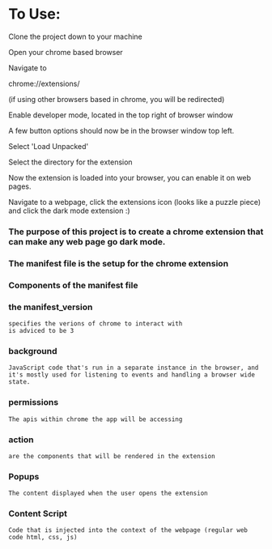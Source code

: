 # To Use:
Clone the project down to your machine

Open your chrome based browser

Navigate to 

chrome://extensions/

(if using other browsers based in chrome, you will be redirected)

Enable developer mode, located in the top right of browser window

A few button options should now be in the browser window top left.

Select 'Load Unpacked'

Select the directory for the extension

Now the extension is loaded into your browser, you can enable it on web pages.

Navigate to a webpage, click the extensions icon (looks like a puzzle piece) and click the dark mode extension :)



### The purpose of this project is to create a chrome extension that can make any web page go dark mode. 



### The manifest file is the setup for the chrome extension

### Components of the manifest file

### the manifest_version
    
    specifies the verions of chrome to interact with
    is adviced to be 3

### background 
    
    JavaScript code that's run in a separate instance in the browser, and it's mostly used for listening to events and handling a browser wide state.

### permissions 
    
    The apis within chrome the app will be accessing

### action 
    
    are the components that will be rendered in the extension

### Popups

    The content displayed when the user opens the extension

### Content Script

    Code that is injected into the context of the webpage (regular web code html, css, js)

